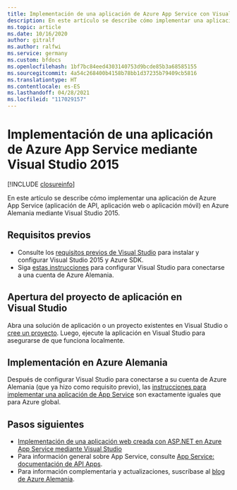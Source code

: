 ```yaml
---
title: Implementación de una aplicación de Azure App Service con Visual Studio 2015 | Microsoft Docs
description: En este artículo se describe cómo implementar una aplicación web, una aplicación de API o una aplicación móvil en Azure Alemania mediante Visual Studio 2015 y Azure SDK.
ms.topic: article
ms.date: 10/16/2020
author: gitralf
ms.author: ralfwi
ms.service: germany
ms.custom: bfdocs
ms.openlocfilehash: 1bf7bc84eed4303140753d9bcde85b3a68585155
ms.sourcegitcommit: 4a54c268400b4158b78bb1d37235b79409cb5816
ms.translationtype: HT
ms.contentlocale: es-ES
ms.lasthandoff: 04/28/2021
ms.locfileid: "117029157"
---
```

# <a name="deploy-an-azure-app-service-app-by-using-visual-studio-2015"></a>Implementación de una aplicación de Azure App Service mediante Visual Studio 2015

[!INCLUDE [closureinfo](../../includes/germany-closure-info.md)]

En este artículo se describe cómo implementar una aplicación de Azure App Service (aplicación de API, aplicación web o aplicación móvil) en Azure Alemania mediante Visual Studio 2015.

## <a name="prerequisites"></a>Requisitos previos
* Consulte los [requisitos previos de Visual Studio](../app-service/quickstart-dotnetcore.md#prerequisites) para instalar y configurar Visual Studio 2015 y Azure SDK.
* Siga [estas instrucciones](./germany-get-started-connect-with-vs.md) para configurar Visual Studio para conectarse a una cuenta de Azure Alemania. 

## <a name="open-an-app-project-in-visual-studio"></a>Apertura del proyecto de aplicación en Visual Studio
Abra una solución de aplicación o un proyecto existentes en Visual Studio o [cree un proyecto](../app-service/quickstart-dotnetcore.md?tabs=netframework48#create-an-aspnet-web-app). Luego, ejecute la aplicación en Visual Studio para asegurarse de que funciona localmente.

## <a name="deploy-to-azure-germany"></a>Implementación en Azure Alemania
Después de configurar Visual Studio para conectarse a su cuenta de Azure Alemania (que ya hizo como requisito previo), las [instrucciones para implementar una aplicación de App Service](../app-service/quickstart-dotnetcore.md) son exactamente iguales que para Azure global.

## <a name="next-steps"></a>Pasos siguientes
* [Implementación de una aplicación web creada con ASP.NET en Azure App Service mediante Visual Studio](../app-service/quickstart-dotnetcore.md)
* Para información general sobre App Service, consulte [App Service: documentación de API Apps](../app-service/index.yml).
* Para información complementaria y actualizaciones, suscríbase al [blog de Azure Alemania](/archive/blogs/azuregermany/).